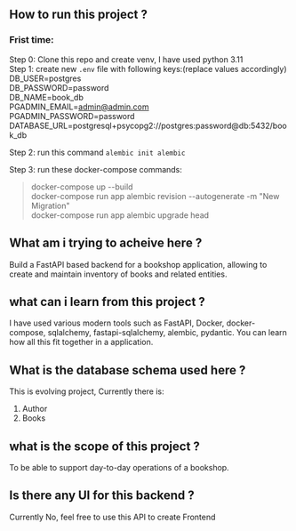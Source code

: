 ## How to run this project ?

### Frist time:
Step 0: Clone this repo and create venv, I have used python 3.11  
Step 1: create new `.env` file with following keys:(replace values accordingly)  
    DB_USER=postgres  
    DB_PASSWORD=password  
    DB_NAME=book_db  
    PGADMIN_EMAIL=admin@admin.com  
    PGADMIN_PASSWORD=password  
    DATABASE_URL=postgresql+psycopg2://postgres:password@db:5432/book_db

Step 2: run this command `alembic init alembic`

Step 3: run these docker-compose commands:

>  docker-compose up --build  
>  docker-compose run app alembic revision --autogenerate -m "New Migration"  
>  docker-compose run app alembic upgrade head


## What am i trying to acheive here ? 
Build a FastAPI based backend for a bookshop application, allowing to create and maintain inventory of books and related entities. 

## what can i learn from this project ? 
I have used various modern tools such as FastAPI, Docker, docker-compose, sqlalchemy, fastapi-sqlalchemy, alembic, pydantic. You can learn how all this fit together in a application. 

## What is the database schema used here ? 
This is evolving project, Currently there is:
1. Author
2. Books 

## what is the scope of this project ?
To be able to support day-to-day operations of a bookshop.

## Is there any UI for this backend ? 
Currently No, feel free to use this API to create Frontend


